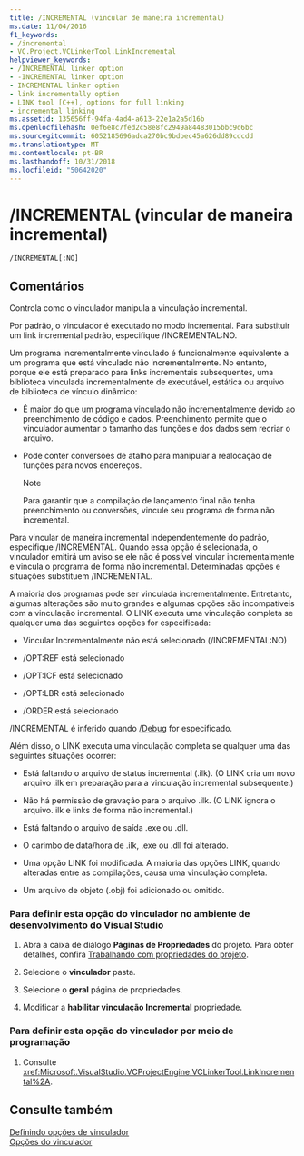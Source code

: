 ```yaml
---
title: /INCREMENTAL (vincular de maneira incremental)
ms.date: 11/04/2016
f1_keywords:
- /incremental
- VC.Project.VCLinkerTool.LinkIncremental
helpviewer_keywords:
- /INCREMENTAL linker option
- -INCREMENTAL linker option
- INCREMENTAL linker option
- link incrementally option
- LINK tool [C++], options for full linking
- incremental linking
ms.assetid: 135656ff-94fa-4ad4-a613-22e1a2a5d16b
ms.openlocfilehash: 0ef6e8c7fed2c58e8fc2949a84483015bbc9d6bc
ms.sourcegitcommit: 6052185696adca270bc9bdbec45a626dd89cdcdd
ms.translationtype: MT
ms.contentlocale: pt-BR
ms.lasthandoff: 10/31/2018
ms.locfileid: "50642020"
---
```

# <a name="incremental-link-incrementally"></a>/INCREMENTAL (vincular de maneira incremental)

```
/INCREMENTAL[:NO]
```

## <a name="remarks"></a>Comentários

Controla como o vinculador manipula a vinculação incremental.

Por padrão, o vinculador é executado no modo incremental. Para substituir um link incremental padrão, especifique /INCREMENTAL:NO.

Um programa incrementalmente vinculado é funcionalmente equivalente a um programa que está vinculado não incrementalmente. No entanto, porque ele está preparado para links incrementais subsequentes, uma biblioteca vinculada incrementalmente de executável, estática ou arquivo de biblioteca de vínculo dinâmico:

- É maior do que um programa vinculado não incrementalmente devido ao preenchimento de código e dados. Preenchimento permite que o vinculador aumentar o tamanho das funções e dos dados sem recriar o arquivo.

- Pode conter conversões de atalho para manipular a realocação de funções para novos endereços.

   > [!NOTE]
   > Para garantir que a compilação de lançamento final não tenha preenchimento ou conversões, vincule seu programa de forma não incremental.

Para vincular de maneira incremental independentemente do padrão, especifique /INCREMENTAL. Quando essa opção é selecionada, o vinculador emitirá um aviso se ele não é possível vincular incrementalmente e vincula o programa de forma não incremental. Determinadas opções e situações substituem /INCREMENTAL.

A maioria dos programas pode ser vinculada incrementalmente. Entretanto, algumas alterações são muito grandes e algumas opções são incompatíveis com a vinculação incremental. O LINK executa uma vinculação completa se qualquer uma das seguintes opções for especificada:

- Vincular Incrementalmente não está selecionado (/INCREMENTAL:NO)

- /OPT:REF está selecionado

- /OPT:ICF está selecionado

- /OPT:LBR está selecionado

- /ORDER está selecionado

/INCREMENTAL é inferido quando [/Debug](../../build/reference/debug-generate-debug-info.md) for especificado.

Além disso, o LINK executa uma vinculação completa se qualquer uma das seguintes situações ocorrer:

- Está faltando o arquivo de status incremental (.ilk). (O LINK cria um novo arquivo .ilk em preparação para a vinculação incremental subsequente.)

- Não há permissão de gravação para o arquivo .ilk. (O LINK ignora o arquivo. ilk e links de forma não incremental.)

- Está faltando o arquivo de saída .exe ou .dll.

- O carimbo de data/hora de .ilk, .exe ou .dll foi alterado.

- Uma opção LINK foi modificada. A maioria das opções LINK, quando alteradas entre as compilações, causa uma vinculação completa.

- Um arquivo de objeto (.obj) foi adicionado ou omitido.

### <a name="to-set-this-linker-option-in-the-visual-studio-development-environment"></a>Para definir esta opção do vinculador no ambiente de desenvolvimento do Visual Studio

1. Abra a caixa de diálogo **Páginas de Propriedades** do projeto. Para obter detalhes, confira [Trabalhando com propriedades do projeto](../../ide/working-with-project-properties.md).

1. Selecione o **vinculador** pasta.

1. Selecione o **geral** página de propriedades.

1. Modificar a **habilitar vinculação Incremental** propriedade.

### <a name="to-set-this-linker-option-programmatically"></a>Para definir esta opção do vinculador por meio de programação

1. Consulte <xref:Microsoft.VisualStudio.VCProjectEngine.VCLinkerTool.LinkIncremental%2A>.

## <a name="see-also"></a>Consulte também

[Definindo opções de vinculador](../../build/reference/setting-linker-options.md)<br/>
[Opções do vinculador](../../build/reference/linker-options.md)
